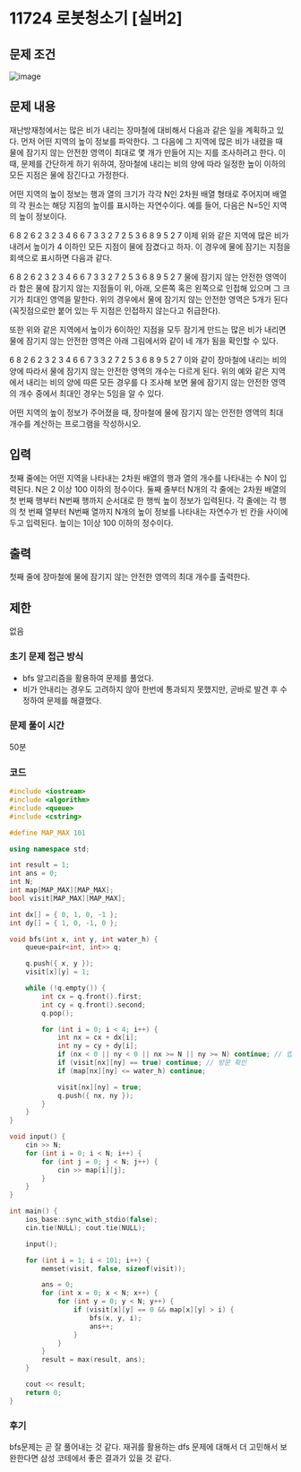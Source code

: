# 11724 로봇청소기 [실버2]
## 문제 조건
![image](https://github.com/WoogiBoogi1129/CodingTest/assets/110087545/327b37a4-717e-4e3e-ade1-784185cb0d0a)
## 문제 내용
재난방재청에서는 많은 비가 내리는 장마철에 대비해서 다음과 같은 일을 계획하고 있다. 먼저 어떤 지역의 높이 정보를 파악한다. 그 다음에 그 지역에 많은 비가 내렸을 때 물에 잠기지 않는 안전한 영역이 최대로 몇 개가 만들어 지는 지를 조사하려고 한다. 이때, 문제를 간단하게 하기 위하여, 장마철에 내리는 비의 양에 따라 일정한 높이 이하의 모든 지점은 물에 잠긴다고 가정한다.

어떤 지역의 높이 정보는 행과 열의 크기가 각각 N인 2차원 배열 형태로 주어지며 배열의 각 원소는 해당 지점의 높이를 표시하는 자연수이다. 예를 들어, 다음은 N=5인 지역의 높이 정보이다.

6	8	2	6	2
3	2	3	4	6
6	7	3	3	2
7	2	5	3	6
8	9	5	2	7
이제 위와 같은 지역에 많은 비가 내려서 높이가 4 이하인 모든 지점이 물에 잠겼다고 하자. 이 경우에 물에 잠기는 지점을 회색으로 표시하면 다음과 같다.

6	8	2	6	2
3	2	3	4	6
6	7	3	3	2
7	2	5	3	6
8	9	5	2	7
물에 잠기지 않는 안전한 영역이라 함은 물에 잠기지 않는 지점들이 위, 아래, 오른쪽 혹은 왼쪽으로 인접해 있으며 그 크기가 최대인 영역을 말한다. 위의 경우에서 물에 잠기지 않는 안전한 영역은 5개가 된다(꼭짓점으로만 붙어 있는 두 지점은 인접하지 않는다고 취급한다).

또한 위와 같은 지역에서 높이가 6이하인 지점을 모두 잠기게 만드는 많은 비가 내리면 물에 잠기지 않는 안전한 영역은 아래 그림에서와 같이 네 개가 됨을 확인할 수 있다.

6	8	2	6	2
3	2	3	4	6
6	7	3	3	2
7	2	5	3	6
8	9	5	2	7
이와 같이 장마철에 내리는 비의 양에 따라서 물에 잠기지 않는 안전한 영역의 개수는 다르게 된다. 위의 예와 같은 지역에서 내리는 비의 양에 따른 모든 경우를 다 조사해 보면 물에 잠기지 않는 안전한 영역의 개수 중에서 최대인 경우는 5임을 알 수 있다.

어떤 지역의 높이 정보가 주어졌을 때, 장마철에 물에 잠기지 않는 안전한 영역의 최대 개수를 계산하는 프로그램을 작성하시오.
## 입력
첫째 줄에는 어떤 지역을 나타내는 2차원 배열의 행과 열의 개수를 나타내는 수 N이 입력된다. N은 2 이상 100 이하의 정수이다. 둘째 줄부터 N개의 각 줄에는 2차원 배열의 첫 번째 행부터 N번째 행까지 순서대로 한 행씩 높이 정보가 입력된다. 각 줄에는 각 행의 첫 번째 열부터 N번째 열까지 N개의 높이 정보를 나타내는 자연수가 빈 칸을 사이에 두고 입력된다. 높이는 1이상 100 이하의 정수이다.
## 출력
첫째 줄에 장마철에 물에 잠기지 않는 안전한 영역의 최대 개수를 출력한다.
## 제한
없음
### 초기 문제 접근 방식
- bfs 알고리즘을 활용하여 문제를 풀었다.
- 비가 안내리는 경우도 고려하지 않아 한번에 통과되지 못했지만, 곧바로 발견 후 수정하여 문제를 해결했다.
### 문제 풀이 시간
50분
### 코드
```c++
#include <iostream>
#include <algorithm>
#include <queue>
#include <cstring>

#define MAP_MAX 101

using namespace std;

int result = 1;
int ans = 0;
int N;
int map[MAP_MAX][MAP_MAX];
bool visit[MAP_MAX][MAP_MAX];

int dx[] = { 0, 1, 0, -1 };
int dy[] = { 1, 0, -1, 0 };

void bfs(int x, int y, int water_h) {
	queue<pair<int, int>> q;

	q.push({ x, y });
	visit[x][y] = 1;

	while (!q.empty()) {
		int cx = q.front().first;
		int cy = q.front().second;
		q.pop();

		for (int i = 0; i < 4; i++) {
			int nx = cx + dx[i];
			int ny = cy + dy[i];
			if (nx < 0 || ny < 0 || nx >= N || ny >= N) continue; // 맵 범위 확인
			if (visit[nx][ny] == true) continue; // 방문 확인
			if (map[nx][ny] <= water_h)	continue;

			visit[nx][ny] = true;
			q.push({ nx, ny });
		}
	}
}

void input() {
	cin >> N;
	for (int i = 0; i < N; i++) {
		for (int j = 0; j < N; j++) {
			cin >> map[i][j];
		}
	}
}

int main() {
	ios_base::sync_with_stdio(false);
	cin.tie(NULL); cout.tie(NULL);

	input();

	for (int i = 1; i < 101; i++) {
		memset(visit, false, sizeof(visit));

		ans = 0;
		for (int x = 0; x < N; x++) {
			for (int y = 0; y < N; y++) {
				if (visit[x][y] == 0 && map[x][y] > i) {
					bfs(x, y, i);
					ans++;
				}
			}
		}
		result = max(result, ans);
	}

	cout << result;
	return 0;
}
```
### 후기
bfs문제는 곧 잘 풀어내는 것 같다. 재귀를 활용하는 dfs 문제에 대해서 더 고민해서 보완한다면 삼성 코테에서 좋은 결과가 있을 것 같다.
